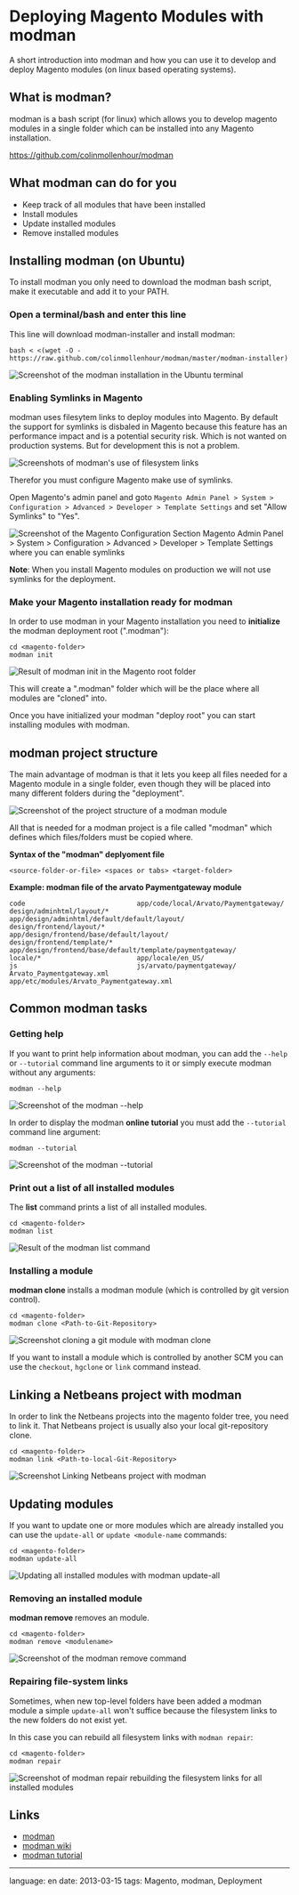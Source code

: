 # Deploying Magento Modules with modman

A short introduction into modman and how you can use it to develop and deploy Magento modules (on linux based operating systems).

## What is modman?

modman is a bash script (for linux) which allows you to develop magento modules in a single folder which can be installed into any Magento installation.

https://github.com/colinmollenhour/modman

## What modman can do for you

- Keep track of all modules that have been installed
- Install modules
- Update installed modules
- Remove installed modules

## Installing modman (on Ubuntu)

To install modman you only need to download the modman bash script, make it executable and add it to your PATH.

### Open a terminal/bash and enter this line

This line will download modman-installer and install modman:

<!-- language: lang-bash -->

    bash < <(wget -O - https://raw.github.com/colinmollenhour/modman/master/modman-installer)

![Screenshot of the modman installation in the Ubuntu terminal](files/Screenshot-modman-installation-ubuntu-bash.png)

### Enabling Symlinks in Magento

modman uses filesytem links to deploy modules into Magento.
By default the support for symlinks is disbaled in Magento
because this feature has an performance impact and is a potential security risk. Which is not wanted on production systems. But for development this is not a problem.

![Screenshots of modman's use of filesystem links](files/Screenshot-modman-filesystem-links.png)

Therefor you must configure Magento make use of symlinks.

Open Magento's admin panel and goto `Magento Admin Panel > System > Configuration > Advanced > Developer > Template Settings` and set "Allow Symlinks" to "Yes".

![Screenshot of the Magento Configuration Section Magento Admin Panel > System > Configuration > Advanced > Developer > Template Settings where you can enable symlinks](files/Screenshot-Configure-Magento-to-Allow-Symlinks.png)

**Note**: When you install Magento modules on production we will not use symlinks for the deployment.

### Make your Magento installation ready for modman

In order to use modman in your Magento installation you need to **initialize** the modman deployment root (".modman"):

<!-- language: lang-bash -->

    cd <magento-folder>
    modman init

![Result of modman init in the Magento root folder](files/Screenshot-modman-init-dot-modman-folder-in-htdocs.png)

This will create a ".modman" folder which will be the place where all modules are "cloned" into.

Once you have initialized your modman "deploy root" you can start installing modules with modman.

## modman project structure

The main advantage of modman is that it lets you keep all files needed for a Magento module in a single folder, even though they will be placed into many different folders during the "deployment".

![Screenshot of the project structure of a modman module](files/Screenshot-modman-project-structure-source.png)

All that is needed for a modman project is a file called "modman" which defines which files/folders must be copied where.

**Syntax of the "modman" deplyoment file**

`<source-folder-or-file> <spaces or tabs> <target-folder>`

**Example: modman file of the arvato Paymentgateway module**

    code                            app/code/local/Arvato/Paymentgateway/
    design/adminhtml/layout/*       app/design/adminhtml/default/default/layout/
    design/frontend/layout/*        app/design/frontend/base/default/layout/
    design/frontend/template/*      app/design/frontend/base/default/template/paymentgateway/
    locale/*                        app/locale/en_US/
    js                              js/arvato/paymentgateway/
    Arvato_Paymentgateway.xml       app/etc/modules/Arvato_Paymentgateway.xml

## Common modman tasks

### Getting help

If you want to print help information about modman, you can add the `--help` or `--tutorial` command line arguments to it or simply execute modman without any arguments:

<!-- language: lang-bash -->

    modman --help

![Screenshot of the modman --help](files/Screenshot-modman-help-and-usage-information.png)

In order to display the modman **online tutorial** you must add the `--tutorial` command line argument:

<!-- language: lang-bash -->

    modman --tutorial

![Screenshot of the modman --tutorial](files/Screenshot-modman-tutorial.png)

### Print out a list of all installed modules

The **list** command prints a list of all installed modules.

<!-- language: lang-bash -->

    cd <magento-folder>
    modman list

![Result of the modman list command](files/Screenshot-modman-command-list.png)

### Installing a module

**modman clone <Path-to-Git-Repository>** installs a modman module (which is controlled by git version control).

<!-- language: lang-bash -->

    cd <magento-folder>
    modman clone <Path-to-Git-Repository>

![Screenshot cloning a git module with modman clone](files/Screenshot-modman-command-clone-git-module.png)

If you want to install a module which is controlled by another SCM you can use the `checkout`, `hgclone` or `link` command instead.

## Linking a Netbeans project with modman

In order to link the Netbeans projects into the magento folder tree, you need to link it. That Netbeans project is usually also your local git-repository clone.

<!-- language: lang-bash -->

    cd <magento-folder>
    modman link <Path-to-local-Git-Repository>

![Screenshot Linking Netbeans project with modman](files/link-modman-with-project.png)



## Updating modules

If you want to update one or more modules which are already installed you can use the `update-all` or `update <module-name` commands:

<!-- language: lang-bash -->

    cd <magento-folder>
    modman update-all

![Updating all installed modules with modman update-all](files/Screenshot-modman-command-update-all-modules.png)

### Removing an installed module

**modman remove <modulename>** removes an module.

<!-- language: lang-bash -->

    cd <magento-folder>
    modman remove <modulename>

![Screenshot of the modman remove command](files/Screenshot-modman-command-remove-module.png)

### Repairing file-system links

Sometimes, when new top-level folders have been added a modman module a simple `update-all` won't suffice because the filesystem links to the new folders do not exist yet.

In this case you can rebuild all filesystem links with `modman repair`:

<!-- language: lang-bash -->

    cd <magento-folder>
    modman repair

![Screenshot of modman repair rebuilding the filesystem links for all installed modules](files/Screenshot-modman-command-repair.png)

## Links

- [modman](https://github.com/colinmollenhour/modman)
- [modman wiki](https://github.com/colinmollenhour/modman/wiki)
- [modman tutorial](https://github.com/colinmollenhour/modman/wiki/Tutorial)

---

language: en
date: 2013-03-15
tags: Magento, modman, Deployment